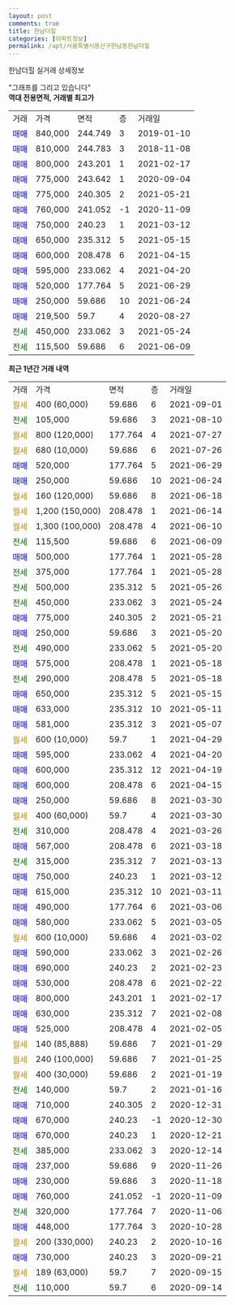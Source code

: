 ```yaml
---
layout: post
comments: true
title: 한남더힐
categories: [아파트정보]
permalink: /apt/서울특별시용산구한남동한남더힐
---
```


한남더힐 실거래 상세정보

<script type="text/javascript">
  google.charts.load('current', {'packages':['line', 'corechart']});
  google.charts.setOnLoadCallback(drawChart);

  function drawChart() {
    var data = new google.visualization.DataTable();
    data.addColumn('date', '거래일');
    data.addColumn('number', "매매");
    data.addColumn('number', "전세");
    data.addColumn('number', "전매");

    data.addRows([[new Date(Date.parse("2021-09-01")), null, null, null], [new Date(Date.parse("2021-08-10")), null, 105000, null], [new Date(Date.parse("2021-07-27")), null, null, null], [new Date(Date.parse("2021-07-26")), null, null, null], [new Date(Date.parse("2021-06-29")), 520000, null, null], [new Date(Date.parse("2021-06-24")), 250000, null, null], [new Date(Date.parse("2021-06-18")), null, null, null], [new Date(Date.parse("2021-06-14")), null, null, null], [new Date(Date.parse("2021-06-10")), null, null, null], [new Date(Date.parse("2021-06-09")), null, 115500, null], [new Date(Date.parse("2021-05-28")), 500000, null, null], [new Date(Date.parse("2021-05-28")), null, 375000, null], [new Date(Date.parse("2021-05-26")), null, 500000, null], [new Date(Date.parse("2021-05-24")), null, 450000, null], [new Date(Date.parse("2021-05-21")), 775000, null, null], [new Date(Date.parse("2021-05-20")), 250000, null, null], [new Date(Date.parse("2021-05-20")), null, 490000, null], [new Date(Date.parse("2021-05-18")), 575000, null, null], [new Date(Date.parse("2021-05-18")), null, 290000, null], [new Date(Date.parse("2021-05-15")), 650000, null, null], [new Date(Date.parse("2021-05-11")), 633000, null, null], [new Date(Date.parse("2021-05-07")), 581000, null, null], [new Date(Date.parse("2021-04-29")), null, null, null], [new Date(Date.parse("2021-04-20")), 595000, null, null], [new Date(Date.parse("2021-04-19")), 600000, null, null], [new Date(Date.parse("2021-04-15")), 600000, null, null], [new Date(Date.parse("2021-03-30")), 250000, null, null], [new Date(Date.parse("2021-03-30")), null, null, null], [new Date(Date.parse("2021-03-26")), null, 310000, null], [new Date(Date.parse("2021-03-18")), 567000, null, null], [new Date(Date.parse("2021-03-13")), null, 315000, null], [new Date(Date.parse("2021-03-12")), 750000, null, null], [new Date(Date.parse("2021-03-11")), 615000, null, null], [new Date(Date.parse("2021-03-06")), 490000, null, null], [new Date(Date.parse("2021-03-05")), 580000, null, null], [new Date(Date.parse("2021-03-02")), null, null, null], [new Date(Date.parse("2021-02-26")), 590000, null, null], [new Date(Date.parse("2021-02-23")), 690000, null, null], [new Date(Date.parse("2021-02-22")), 530000, null, null], [new Date(Date.parse("2021-02-17")), 800000, null, null], [new Date(Date.parse("2021-02-08")), 630000, null, null], [new Date(Date.parse("2021-02-05")), 525000, null, null], [new Date(Date.parse("2021-01-29")), null, null, null], [new Date(Date.parse("2021-01-25")), null, null, null], [new Date(Date.parse("2021-01-19")), null, null, null], [new Date(Date.parse("2021-01-16")), null, 140000, null], [new Date(Date.parse("2020-12-31")), 710000, null, null], [new Date(Date.parse("2020-12-30")), 670000, null, null], [new Date(Date.parse("2020-12-21")), 670000, null, null], [new Date(Date.parse("2020-12-14")), null, 385000, null], [new Date(Date.parse("2020-11-26")), 237000, null, null], [new Date(Date.parse("2020-11-18")), 230000, null, null], [new Date(Date.parse("2020-11-09")), 760000, null, null], [new Date(Date.parse("2020-11-06")), null, 320000, null], [new Date(Date.parse("2020-10-28")), 448000, null, null], [new Date(Date.parse("2020-10-16")), null, null, null], [new Date(Date.parse("2020-09-21")), 730000, null, null], [new Date(Date.parse("2020-09-15")), null, null, null], [new Date(Date.parse("2020-09-14")), null, 110000, null]]);

    var options = {
      hAxis: {
        format: 'yyyy/MM/dd'
      },    
      lineWidth: 0,
      pointsVisible: true,    
      title: '최근 1년간 유형별 실거래가 분포',
      legend: { position: 'bottom' }
    };

    var formatter = new google.visualization.NumberFormat({pattern:'###,###'} );
    formatter.format(data, 1);
    formatter.format(data, 2);
    
    setTimeout(function() {
        var chart = new google.visualization.LineChart(document.getElementById('columnchart_material'));
        chart.draw(data, (options));
        document.getElementById('loading').style.display = 'none';
    }, 200);
  }
</script>


<div id="loading" style="z-index:20; display: block; margin-left: 0px">"그래프를 그리고 있습니다"</div>
<div id="columnchart_material" style="width: 95%; margin-left: 0px; display: block"></div>
<!-- contents start -->
<b>역대 전용면적, 거래별 최고가</b>
<table class="sortable">
    <tr>
      <td>거래</td>
      <td>가격</td>
      <td>면적</td>
      <td>층</td>
      <td>거래일</td>
    </tr>
        <tr>
          <td><a style="color: blue">매매</a></td>
          <td>840,000</td>
          <td>244.749</td>
          <td>3</td>
          <td>2019-01-10</td>
        </tr>            <tr>
          <td><a style="color: blue">매매</a></td>
          <td>810,000</td>
          <td>244.783</td>
          <td>3</td>
          <td>2018-11-08</td>
        </tr>            <tr>
          <td><a style="color: blue">매매</a></td>
          <td>800,000</td>
          <td>243.201</td>
          <td>1</td>
          <td>2021-02-17</td>
        </tr>            <tr>
          <td><a style="color: blue">매매</a></td>
          <td>775,000</td>
          <td>243.642</td>
          <td>1</td>
          <td>2020-09-04</td>
        </tr>            <tr>
          <td><a style="color: blue">매매</a></td>
          <td>775,000</td>
          <td>240.305</td>
          <td>2</td>
          <td>2021-05-21</td>
        </tr>            <tr>
          <td><a style="color: blue">매매</a></td>
          <td>760,000</td>
          <td>241.052</td>
          <td>-1</td>
          <td>2020-11-09</td>
        </tr>            <tr>
          <td><a style="color: blue">매매</a></td>
          <td>750,000</td>
          <td>240.23</td>
          <td>1</td>
          <td>2021-03-12</td>
        </tr>            <tr>
          <td><a style="color: blue">매매</a></td>
          <td>650,000</td>
          <td>235.312</td>
          <td>5</td>
          <td>2021-05-15</td>
        </tr>            <tr>
          <td><a style="color: blue">매매</a></td>
          <td>600,000</td>
          <td>208.478</td>
          <td>6</td>
          <td>2021-04-15</td>
        </tr>            <tr>
          <td><a style="color: blue">매매</a></td>
          <td>595,000</td>
          <td>233.062</td>
          <td>4</td>
          <td>2021-04-20</td>
        </tr>            <tr>
          <td><a style="color: blue">매매</a></td>
          <td>520,000</td>
          <td>177.764</td>
          <td>5</td>
          <td>2021-06-29</td>
        </tr>            <tr>
          <td><a style="color: blue">매매</a></td>
          <td>250,000</td>
          <td>59.686</td>
          <td>10</td>
          <td>2021-06-24</td>
        </tr>            <tr>
          <td><a style="color: blue">매매</a></td>
          <td>219,500</td>
          <td>59.7</td>
          <td>4</td>
          <td>2020-08-27</td>
        </tr>        
        <tr>
              <td><a style="color: darkgreen">전세</a></td>
              <td>450,000</td>
              <td>233.062</td>
              <td>3</td>
              <td>2021-05-24</td>
            </tr>            <tr>
              <td><a style="color: darkgreen">전세</a></td>
              <td>115,500</td>
              <td>59.686</td>
              <td>6</td>
              <td>2021-06-09</td>
            </tr>        
    
</table>

<b>최근 1년간 거래 내역</b>

<table class="sortable">
    <tr>
      <td>거래</td>
      <td>가격</td>
      <td>면적</td>
      <td>층</td>
      <td>거래일</td>
    </tr>
    <tr>
      <td><a style="color: darkgoldenrod">월세</a></td>
      <td>400 (60,000)</td>
      <td>59.686</td>
      <td>6</td>
      <td>2021-09-01</td>
    </tr>          <tr>
      <td><a style="color: darkgreen">전세</a></td>
      <td>105,000</td>
      <td>59.686</td>
      <td>3</td>
      <td>2021-08-10</td>
    </tr>          <tr>
      <td><a style="color: darkgoldenrod">월세</a></td>
      <td>800 (120,000)</td>
      <td>177.764</td>
      <td>4</td>
      <td>2021-07-27</td>
    </tr>          <tr>
      <td><a style="color: darkgoldenrod">월세</a></td>
      <td>680 (10,000)</td>
      <td>59.686</td>
      <td>6</td>
      <td>2021-07-26</td>
    </tr>          <tr>
      <td><a style="color: blue">매매</a></td>
      <td>520,000</td>
      <td>177.764</td>
      <td>5</td>
      <td>2021-06-29</td>
    </tr>          <tr>
      <td><a style="color: blue">매매</a></td>
      <td>250,000</td>
      <td>59.686</td>
      <td>10</td>
      <td>2021-06-24</td>
    </tr>          <tr>
      <td><a style="color: darkgoldenrod">월세</a></td>
      <td>160 (120,000)</td>
      <td>59.686</td>
      <td>8</td>
      <td>2021-06-18</td>
    </tr>          <tr>
      <td><a style="color: darkgoldenrod">월세</a></td>
      <td>1,200 (150,000)</td>
      <td>208.478</td>
      <td>1</td>
      <td>2021-06-14</td>
    </tr>          <tr>
      <td><a style="color: darkgoldenrod">월세</a></td>
      <td>1,300 (100,000)</td>
      <td>208.478</td>
      <td>4</td>
      <td>2021-06-10</td>
    </tr>          <tr>
      <td><a style="color: darkgreen">전세</a></td>
      <td>115,500</td>
      <td>59.686</td>
      <td>6</td>
      <td>2021-06-09</td>
    </tr>          <tr>
      <td><a style="color: blue">매매</a></td>
      <td>500,000</td>
      <td>177.764</td>
      <td>1</td>
      <td>2021-05-28</td>
    </tr>          <tr>
      <td><a style="color: darkgreen">전세</a></td>
      <td>375,000</td>
      <td>177.764</td>
      <td>1</td>
      <td>2021-05-28</td>
    </tr>          <tr>
      <td><a style="color: darkgreen">전세</a></td>
      <td>500,000</td>
      <td>235.312</td>
      <td>5</td>
      <td>2021-05-26</td>
    </tr>          <tr>
      <td><a style="color: darkgreen">전세</a></td>
      <td>450,000</td>
      <td>233.062</td>
      <td>3</td>
      <td>2021-05-24</td>
    </tr>          <tr>
      <td><a style="color: blue">매매</a></td>
      <td>775,000</td>
      <td>240.305</td>
      <td>2</td>
      <td>2021-05-21</td>
    </tr>          <tr>
      <td><a style="color: blue">매매</a></td>
      <td>250,000</td>
      <td>59.686</td>
      <td>3</td>
      <td>2021-05-20</td>
    </tr>          <tr>
      <td><a style="color: darkgreen">전세</a></td>
      <td>490,000</td>
      <td>233.062</td>
      <td>5</td>
      <td>2021-05-20</td>
    </tr>          <tr>
      <td><a style="color: blue">매매</a></td>
      <td>575,000</td>
      <td>208.478</td>
      <td>1</td>
      <td>2021-05-18</td>
    </tr>          <tr>
      <td><a style="color: darkgreen">전세</a></td>
      <td>290,000</td>
      <td>208.478</td>
      <td>5</td>
      <td>2021-05-18</td>
    </tr>          <tr>
      <td><a style="color: blue">매매</a></td>
      <td>650,000</td>
      <td>235.312</td>
      <td>5</td>
      <td>2021-05-15</td>
    </tr>          <tr>
      <td><a style="color: blue">매매</a></td>
      <td>633,000</td>
      <td>235.312</td>
      <td>10</td>
      <td>2021-05-11</td>
    </tr>          <tr>
      <td><a style="color: blue">매매</a></td>
      <td>581,000</td>
      <td>235.312</td>
      <td>3</td>
      <td>2021-05-07</td>
    </tr>          <tr>
      <td><a style="color: darkgoldenrod">월세</a></td>
      <td>600 (10,000)</td>
      <td>59.7</td>
      <td>1</td>
      <td>2021-04-29</td>
    </tr>          <tr>
      <td><a style="color: blue">매매</a></td>
      <td>595,000</td>
      <td>233.062</td>
      <td>4</td>
      <td>2021-04-20</td>
    </tr>          <tr>
      <td><a style="color: blue">매매</a></td>
      <td>600,000</td>
      <td>235.312</td>
      <td>12</td>
      <td>2021-04-19</td>
    </tr>          <tr>
      <td><a style="color: blue">매매</a></td>
      <td>600,000</td>
      <td>208.478</td>
      <td>6</td>
      <td>2021-04-15</td>
    </tr>          <tr>
      <td><a style="color: blue">매매</a></td>
      <td>250,000</td>
      <td>59.686</td>
      <td>8</td>
      <td>2021-03-30</td>
    </tr>          <tr>
      <td><a style="color: darkgoldenrod">월세</a></td>
      <td>400 (60,000)</td>
      <td>59.7</td>
      <td>4</td>
      <td>2021-03-30</td>
    </tr>          <tr>
      <td><a style="color: darkgreen">전세</a></td>
      <td>310,000</td>
      <td>208.478</td>
      <td>4</td>
      <td>2021-03-26</td>
    </tr>          <tr>
      <td><a style="color: blue">매매</a></td>
      <td>567,000</td>
      <td>208.478</td>
      <td>6</td>
      <td>2021-03-18</td>
    </tr>          <tr>
      <td><a style="color: darkgreen">전세</a></td>
      <td>315,000</td>
      <td>235.312</td>
      <td>7</td>
      <td>2021-03-13</td>
    </tr>          <tr>
      <td><a style="color: blue">매매</a></td>
      <td>750,000</td>
      <td>240.23</td>
      <td>1</td>
      <td>2021-03-12</td>
    </tr>          <tr>
      <td><a style="color: blue">매매</a></td>
      <td>615,000</td>
      <td>235.312</td>
      <td>10</td>
      <td>2021-03-11</td>
    </tr>          <tr>
      <td><a style="color: blue">매매</a></td>
      <td>490,000</td>
      <td>177.764</td>
      <td>6</td>
      <td>2021-03-06</td>
    </tr>          <tr>
      <td><a style="color: blue">매매</a></td>
      <td>580,000</td>
      <td>233.062</td>
      <td>5</td>
      <td>2021-03-05</td>
    </tr>          <tr>
      <td><a style="color: darkgoldenrod">월세</a></td>
      <td>600 (10,000)</td>
      <td>59.686</td>
      <td>4</td>
      <td>2021-03-02</td>
    </tr>          <tr>
      <td><a style="color: blue">매매</a></td>
      <td>590,000</td>
      <td>233.062</td>
      <td>3</td>
      <td>2021-02-26</td>
    </tr>          <tr>
      <td><a style="color: blue">매매</a></td>
      <td>690,000</td>
      <td>240.23</td>
      <td>2</td>
      <td>2021-02-23</td>
    </tr>          <tr>
      <td><a style="color: blue">매매</a></td>
      <td>530,000</td>
      <td>208.478</td>
      <td>6</td>
      <td>2021-02-22</td>
    </tr>          <tr>
      <td><a style="color: blue">매매</a></td>
      <td>800,000</td>
      <td>243.201</td>
      <td>1</td>
      <td>2021-02-17</td>
    </tr>          <tr>
      <td><a style="color: blue">매매</a></td>
      <td>630,000</td>
      <td>235.312</td>
      <td>7</td>
      <td>2021-02-08</td>
    </tr>          <tr>
      <td><a style="color: blue">매매</a></td>
      <td>525,000</td>
      <td>208.478</td>
      <td>4</td>
      <td>2021-02-05</td>
    </tr>          <tr>
      <td><a style="color: darkgoldenrod">월세</a></td>
      <td>140 (85,888)</td>
      <td>59.686</td>
      <td>7</td>
      <td>2021-01-29</td>
    </tr>          <tr>
      <td><a style="color: darkgoldenrod">월세</a></td>
      <td>240 (100,000)</td>
      <td>59.686</td>
      <td>7</td>
      <td>2021-01-25</td>
    </tr>          <tr>
      <td><a style="color: darkgoldenrod">월세</a></td>
      <td>400 (30,000)</td>
      <td>59.686</td>
      <td>2</td>
      <td>2021-01-19</td>
    </tr>          <tr>
      <td><a style="color: darkgreen">전세</a></td>
      <td>140,000</td>
      <td>59.7</td>
      <td>2</td>
      <td>2021-01-16</td>
    </tr>          <tr>
      <td><a style="color: blue">매매</a></td>
      <td>710,000</td>
      <td>240.305</td>
      <td>2</td>
      <td>2020-12-31</td>
    </tr>          <tr>
      <td><a style="color: blue">매매</a></td>
      <td>670,000</td>
      <td>240.23</td>
      <td>-1</td>
      <td>2020-12-30</td>
    </tr>          <tr>
      <td><a style="color: blue">매매</a></td>
      <td>670,000</td>
      <td>240.23</td>
      <td>1</td>
      <td>2020-12-21</td>
    </tr>          <tr>
      <td><a style="color: darkgreen">전세</a></td>
      <td>385,000</td>
      <td>233.062</td>
      <td>3</td>
      <td>2020-12-14</td>
    </tr>          <tr>
      <td><a style="color: blue">매매</a></td>
      <td>237,000</td>
      <td>59.686</td>
      <td>9</td>
      <td>2020-11-26</td>
    </tr>          <tr>
      <td><a style="color: blue">매매</a></td>
      <td>230,000</td>
      <td>59.686</td>
      <td>3</td>
      <td>2020-11-18</td>
    </tr>          <tr>
      <td><a style="color: blue">매매</a></td>
      <td>760,000</td>
      <td>241.052</td>
      <td>-1</td>
      <td>2020-11-09</td>
    </tr>          <tr>
      <td><a style="color: darkgreen">전세</a></td>
      <td>320,000</td>
      <td>177.764</td>
      <td>7</td>
      <td>2020-11-06</td>
    </tr>          <tr>
      <td><a style="color: blue">매매</a></td>
      <td>448,000</td>
      <td>177.764</td>
      <td>3</td>
      <td>2020-10-28</td>
    </tr>          <tr>
      <td><a style="color: darkgoldenrod">월세</a></td>
      <td>200 (330,000)</td>
      <td>240.23</td>
      <td>2</td>
      <td>2020-10-16</td>
    </tr>          <tr>
      <td><a style="color: blue">매매</a></td>
      <td>730,000</td>
      <td>240.23</td>
      <td>3</td>
      <td>2020-09-21</td>
    </tr>          <tr>
      <td><a style="color: darkgoldenrod">월세</a></td>
      <td>189 (63,000)</td>
      <td>59.7</td>
      <td>7</td>
      <td>2020-09-15</td>
    </tr>          <tr>
      <td><a style="color: darkgreen">전세</a></td>
      <td>110,000</td>
      <td>59.7</td>
      <td>6</td>
      <td>2020-09-14</td>
    </tr>      </table>
<!-- contents end -->    

